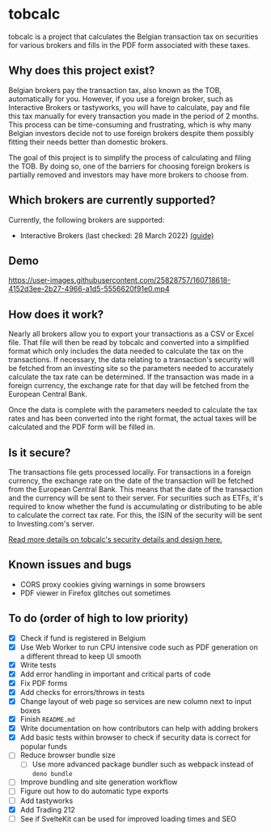 # tobcalc

tobcalc is a project that calculates the Belgian transaction tax on securities for various brokers and fills in the PDF form associated with these taxes.

## Why does this project exist?

Belgian brokers pay the transaction tax, also known as the TOB, automatically for you. However, if you use a foreign broker, such as Interactive Brokers or tastyworks, you will have to calculate, pay and file this tax manually for every transaction you made in the period of 2 months. This process can be time-consuming and frustrating, which is why many Belgian investors decide not to use foreign brokers despite them possibly fitting their needs better than domestic brokers. 

The goal of this project is to simplify the process of calculating and filing the TOB. By doing so, one of the barriers for choosing foreign brokers is partially removed and investors may have more brokers to choose from.

## Which brokers are currently supported?

Currently, the following brokers are supported:
- Interactive Brokers (last checked: 28 March 2022) [(guide)](docs/brokers/interactive-brokers-guide.md)

## Demo

https://user-images.githubusercontent.com/25828757/160718618-4152d3ee-2b27-4966-a1d5-5556620f91e0.mp4

## How does it work?

Nearly all brokers allow you to export your transactions as a CSV or Excel file. That file will then be read by tobcalc and converted into a simplified format which only includes the data needed to calculate the tax on the transactions. If necessary, the data relating to a transaction's security will be fetched from an investing site so the parameters needed to accurately calculate the tax rate can be determined. If the transaction was made in a foreign currency, the exchange rate for that day will be fetched from the European Central Bank.

Once the data is complete with the parameters needed to calculate the tax rates and has been converted into the right format, the actual taxes will be calculated and the PDF form will be filled in. 


## Is it secure?

The transactions file gets processed locally. For transactions in a foreign currency, the exchange rate on the date of the transaction will be fetched from the European Central Bank. This means that the date of the transaction and the currency will be sent to their server. For securities such as ETFs, it's required to know whether the fund is accumulating or distributing to be able to calculate the correct tax rate. For this, the ISIN of the security will be sent to Investing.com's server.

[Read more details on tobcalc's security details and design here.](docs/design.md)

## Known issues and bugs

- CORS proxy cookies giving warnings in some browsers
- PDF viewer in Firefox glitches out sometimes

## To do (order of high to low priority)

- [x] Check if fund is registered in Belgium
- [x] Use Web Worker to run CPU intensive code such as PDF generation on a different thread to keep UI smooth
- [x] Write tests
- [x] Add error handling in important and critical parts of code
- [x] Fix PDF forms
- [x] Add checks for errors/throws in tests
- [x] Change layout of web page so services are new column next to input boxes
- [x] Finish `README.md`
- [x] Write documentation on how contributors can help with adding brokers
- [x] Add basic tests within browser to check if security data is correct for popular funds
- [ ] Reduce browser bundle size
  - [ ] Use more advanced package bundler such as webpack instead of `deno bundle`
- [ ] Improve bundling and site generation workflow
- [ ] Figure out how to do automatic type exports
- [ ] Add tastyworks
- [x] Add Trading 212
- [ ] See if SvelteKit can be used for improved loading times and SEO

